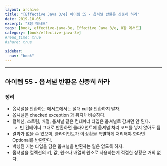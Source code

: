 ```yaml
---
layout: archive
title: "[Effective Java 3/e] 아이템 55 - 옵셔널 반환은 신중히 하라"
date: 2019-10-05
excerpt: "8장 메서드"
tags: [book, effective-java-3e, Effective Java 3/e, 8장 메서드]
category: [book/effective-java-3e]
#read_time: true
#share: true

sidebar:
  nav: "book"
---
```


* * *

## 아이템 55 - 옵셔널 반환은 신중히 하라

### 정리

* 옵셔널을 반환하는 메서드에서는 절대 null을 반환하지 말자.
* 옵셔널은 checked exception 과 취지가 비슷하다.
* 컬렉션, 스트림, 배열, 옵셔널 같은 컨테이너 타입은 옵셔널로 감싸면 안 된다.
  * 빈 컨테이너 그대로 반환하면 클라이언트에 옵셔널 처리 코드를 넣지 않아도 됨
* 결과가 없을 수 있으며, 클라이언트가 이 상황을 특별하게 처리해야 한다면 Optional<T>를 반환한다.
* 박싱된 기본 타입을 담은 옵셔널을 반환하는 일은 없도록 하자.
* 옵셔널을 컬렉션의 키, 값, 원소나 배열의 원소로 사용하는게 적절한 상황은 거의 없다.
